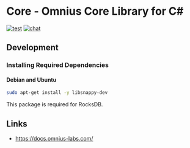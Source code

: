 # Core - Omnius Core Library for C#

[![test](https://github.com/omnius-labs/core-cs/actions/workflows/test.yml/badge.svg?branch=main)](https://github.com/omnius-labs/core-cs/actions/workflows/test.yml)
[![chat](https://badges.gitter.im/omnius-labs.svg)](https://gitter.im/omnius-labs/community)

## Development

### Installing Required Dependencies

#### Debian and Ubuntu

```sh
sudo apt-get install -y libsnappy-dev
```

This package is required for RocksDB.

## Links

- <https://docs.omnius-labs.com/>
